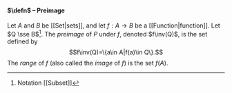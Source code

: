 #### $\defn$ – Preimage
Let $A$ and $B$ be [[Set|sets]], and let $f : A \to B$ be a [[Function|function]]. Let $Q \sse B$[^1]. The *preimage* of $P$ under $f$, denoted $f\inv(Q)$, is the set defined by$$f\inv(Q)=\{a\in A|f(a)\in Q\}.$$The $range$ of $f$ (also called the *image* of $f$) is the set $f(A)$.

[^1]: Notation [[Subset]]